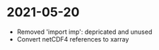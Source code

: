 # 2021-05-20

  - Removed 'import imp': depricated and unused
  - Convert netCDF4 references to xarray
